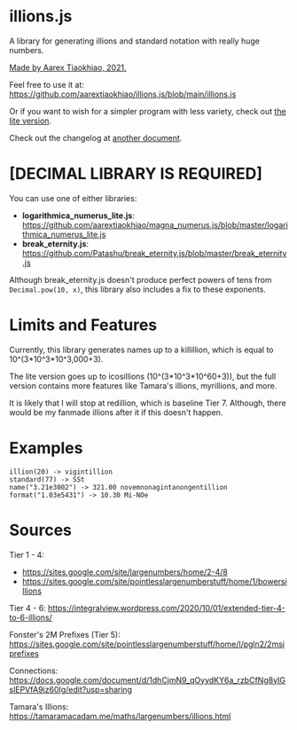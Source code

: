 # illions.js
A library for generating illions and standard notation with really huge numbers.

[Made by Aarex Tiaokhiao, 2021.](https://aarextiaokhiao.github.io/googology/)

Feel free to use it at: https://github.com/aarextiaokhiao/illions.js/blob/main/illions.js

Or if you want to wish for a simpler program with less variety, check out [the lite version]( https://github.com/aarextiaokhiao/illions.js/blob/main/illions.lite.js).

Check out the changelog at [another document](changelog.md).

# [DECIMAL LIBRARY IS REQUIRED]
You can use one of either libraries:
- **logarithmica_numerus_lite.js**: https://github.com/aarextiaokhiao/magna_numerus.js/blob/master/logarithmica_numerus_lite.js
- **break_eternity.js**: https://github.com/Patashu/break_eternity.js/blob/master/break_eternity.js

Although break_eternity.js doesn't produce perfect powers of tens from ``Decimal.pow(10, x)``, this library also includes a fix to these exponents.

# Limits and Features
Currently, this library generates names up to a killillion, which is equal to 10^(3\*10^3\*10^3,000+3).

The lite version goes up to icosillions (10^(3\*10^3\*10^60+3)), but the full version contains more features like Tamara's illions, myrillions, and more.

It is likely that I will stop at redillion, which is baseline Tier 7. Although, there would be my fanmade illions after it if this doesn't happen.

# Examples
```
illion(20) -> vigintillion
standard(77) -> SSt
name("3.21e3002") -> 321.00 novemnonagintanongentillion
format("1.03e5431") -> 10.30 Mi-NOe
```

# Sources
Tier 1 - 4:
- https://sites.google.com/site/largenumbers/home/2-4/8
- https://sites.google.com/site/pointlesslargenumberstuff/home/1/bowersillions

Tier 4 - 6: https://integralview.wordpress.com/2020/10/01/extended-tier-4-to-6-illions/

Fonster's 2M Prefixes (Tier 5): https://sites.google.com/site/pointlesslargenumberstuff/home/l/pgln2/2msiprefixes

Connections: https://docs.google.com/document/d/1dhCjmN9_qOyydKY6a_rzbCfNg8yIGslEPVfA9iz60Ig/edit?usp=sharing

Tamara's Illions: https://tamaramacadam.me/maths/largenumbers/illions.html
